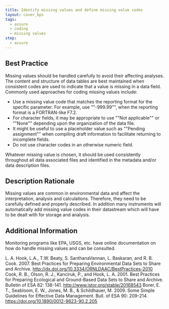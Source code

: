 ```yaml
---
title: Identify missing values and define missing value codes
layout: cover_bps
tags:
  - assure
  - coding
  - missing values
step:
  - assure
---
```


## Best Practice
Missing values should be handled carefully to avoid their affecting analyses. The content and structure of data tables are best maintained when consistent codes are used to indicate that a value is missing in a data field. Commonly used approaches for coding missing values include:
- Use a missing value code that matches the reporting format for the specific parameter. For example, use ""-999.99"", when the reporting format is a FORTRAN-like F7.2.
- For character fields, it may be appropriate to use ""Not applicable"" or ""None"" depending upon the organization of the data file.
- It might be useful to use a placeholder value such as ""Pending assignment"" when compiling draft information to facilitate returning to incomplete fields.
- Do not use character codes in an otherwise numeric field.

Whatever missing value is chosen, it should be used consistently throughout all data associated files and identified in the metadata and/or data description files.

## Description Rationale
Missing values are common in environmental data and affect the interpretation, analysis and calculations. Therefore, they need to be carefully defined and properly described. In addition many instruments will automatically add missing value codes in their datastream which will have to be dealt with for storage and analysis.

## Additional Information

Monitoring programs like EPA, USGS, etc. have online documentation on how do handle missing values and can be consulted.

L. A. Hook, L.A., T.W. Beaty, S. SanthanaVannan, L. Baskaran, and R. B. Cook. 2007. Best Practices for Preparing Environmental Data Sets to Share and Archive. http://dx.doi.org/10.3334/ORNLDAAC/BestPractices-2010
Cook, R. B., Olson, R. J., Kanciruk, P., and Hook, L. A. 2001. Best Practices for Preparing Ecological and Ground-Based Data Sets to Share and Archive. Bulletin of ESA 82: 138-141. http://www.jstor.org/stable/20168543
Borer, E. T., Seabloom, E. W., Jones, M. B., & Schildhauer, M. 2009. Some Simple Guidelines for Effective Data Management. Bull. of ESA 90: 209-214. https://doi.org/10.1890/0012-9623-90.2.205
